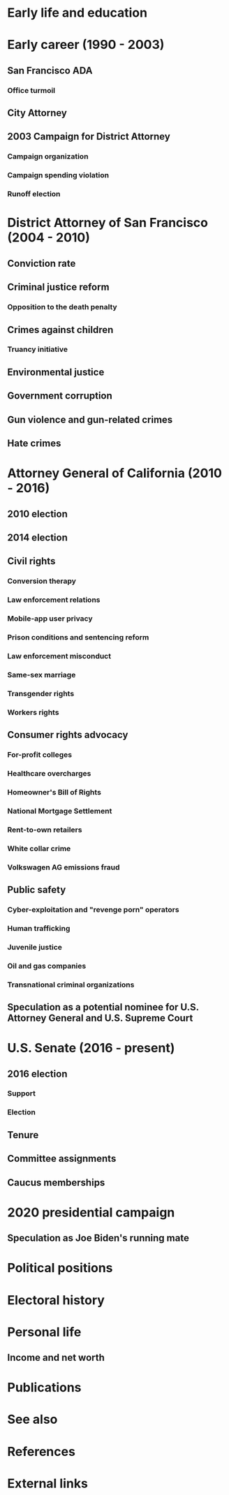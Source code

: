 # 
# Early life and education
# Early career (1990 - 2003)
## San Francisco ADA
### Office turmoil
## City Attorney
## 2003 Campaign for District Attorney
### Campaign organization
### Campaign spending violation
### Runoff election
# District Attorney of San Francisco (2004 - 2010)
## Conviction rate
## Criminal justice reform
### Opposition to the death penalty
## Crimes against children
### Truancy initiative
## Environmental justice
## Government corruption
## Gun violence and gun-related crimes
## Hate crimes
# Attorney General of California (2010 - 2016)
## 2010 election
## 2014 election
## Civil rights
### Conversion therapy
### Law enforcement relations
### Mobile-app user privacy
### Prison conditions and sentencing reform
### Law enforcement misconduct
### Same-sex marriage
### Transgender rights
### Workers rights
## Consumer rights advocacy
### For-profit colleges
### Healthcare overcharges
### Homeowner's Bill of Rights
### National Mortgage Settlement
### Rent-to-own retailers
### White collar crime
### Volkswagen AG emissions fraud
## Public safety
### Cyber-exploitation and "revenge porn" operators
### Human trafficking
### Juvenile justice
### Oil and gas companies
### Transnational criminal organizations
## Speculation as a potential nominee for U.S. Attorney General and U.S. Supreme Court
# U.S. Senate (2016 - present)
## 2016 election
### Support
### Election
## Tenure
## Committee assignments
## Caucus memberships
# 2020 presidential campaign
## Speculation as Joe Biden's running mate
# Political positions
# Electoral history
# Personal life
## Income and net worth
# Publications
# See also
# References
# External links
